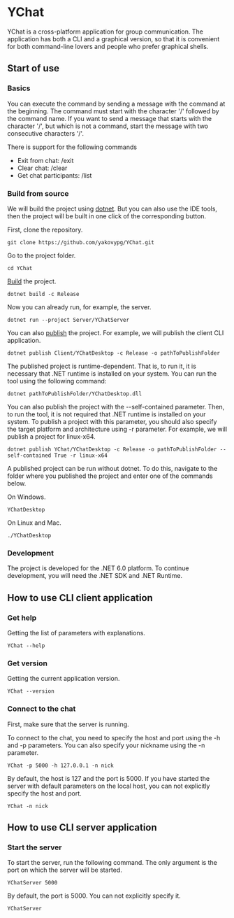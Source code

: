 # YChat

YChat is a cross-platform application for group communication. The application has both a CLI and a graphical version, 
so that it is convenient for both command-line lovers and people who prefer graphical shells.

## Start of use

### Basics

You can execute the command by sending a message with the command at the beginning. The command must start with the 
character '/' followed by the command name. If you want to send a message that starts with the character '/', but which 
is not a command, start the message with two consecutive characters '/'.

There is support for the following commands
- Exit from chat: /exit
- Clear chat: /clear
- Get chat participants: /list

### Build from source

We will build the project using [dotnet](https://dotnet.microsoft.com/en-us/). But you can 
also use the IDE tools, then the project will be built in one click of the corresponding 
button.

First, clone the repository.

```
git clone https://github.com/yakovypg/YChat.git
```

Go to the project folder.

```
cd YChat
```

[Build](https://docs.microsoft.com/en-us/dotnet/core/tools/dotnet-build) the project.

```
dotnet build -c Release
```

Now you can already run, for example, the server.

```
dotnet run --project Server/YChatServer
```

You can also [publish](https://docs.microsoft.com/en-us/dotnet/core/tools/dotnet-publish) 
the project. For example, we will publish the client CLI application.

```
dotnet publish Client/YChatDesktop -c Release -o pathToPublishFolder
```

The published project is runtime-dependent. That is, to run it, it is necessary that .NET 
runtime is installed on your system. You can run the tool using the following command:

```
dotnet pathToPublishFolder/YChatDesktop.dll
```

You can also publish the project with the --self-contained parameter. Then, to run the tool, 
it is not required that .NET runtime is installed on your system. To publish a project with 
this parameter, you should also specify the target platform and architecture using -r 
parameter. For example, we will publish a project for linux-x64.

```
dotnet publish YChat/YChatDesktop -c Release -o pathToPublishFolder --self-contained True -r linux-x64
```

A published project can be run without dotnet. To do this, navigate to the folder where you 
published the project and enter one of the commands below.

On Windows.

```
YChatDesktop
```

On Linux and Mac.

```
./YChatDesktop
```

### Development

The project is developed for the .NET 6.0 platform. To continue development, you will need the .NET SDK and .NET 
Runtime.

## How to use CLI client application

### Get help

Getting the list of parameters with explanations.

```
YChat --help
```

### Get version

Getting the current application version.

```
YChat --version
```

### Connect to the chat

First, make sure that the server is running.

To connect to the chat, you need to specify the host and port using the -h and -p parameters. You can also 
specify your nickname using the -n parameter.

```
YChat -p 5000 -h 127.0.0.1 -n nick
```

By default, the host is 127 and the port is 5000. If you have started the server with default parameters on the 
local host, you can not explicitly specify the host and port.

```
YChat -n nick
```

## How to use CLI server application

### Start the server

To start the server, run the following command. The only argument is the port on which the server will be 
started.

```
YChatServer 5000
```

By default, the port is 5000. You can not explicitly specify it.

```
YChatServer
```